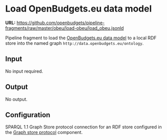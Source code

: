 # Load OpenBudgets.eu data model

**URL:** <https://github.com/openbudgets/pipeline-fragments/raw/master/obeu/load-obeu/load_obeu.jsonld>

Pipeline fragment to load the [OpenBudgets.eu data model](https://github.com/openbudgets/data-model) to a local RDF store into the named graph `http://data.openbudgets.eu/ontology`.

## Input

No input required.

## Output

No output.

## Configuration

SPARQL 1.1 Graph Store protocol connection for an RDF store configured in the [Graph store protocol](http://etl.linkedpipes.com/components/l-graphstoreprotocol) component.
